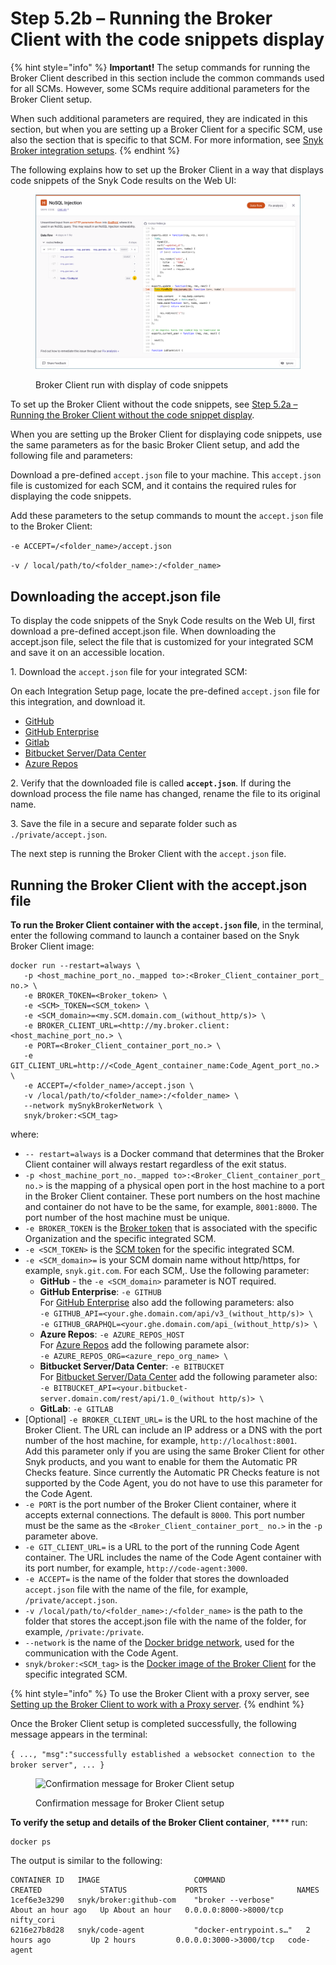 # Step 5.2b – Running the Broker Client with the code snippets display

{% hint style="info" %}
**Important!** The setup commands for running the Broker Client described in this section include the common commands used for all SCMs. However, some SCMs require additional parameters for the Broker Client setup.

When such additional parameters are required, they are indicated in this section, but when you are setting up a Broker Client for a specific SCM, use also the section that is specific to that SCM. For more information, see [Snyk Broker integration setups](../../../snyk-broker-set-up-examples/).
{% endhint %}

The following explains how to set up the Broker Client in a way that displays code snippets of the Snyk Code results on the Web UI:

<figure><img src="../../../../../.gitbook/assets/Broker - Results - with code snippets (1) (1) (1) (1) (1) (1) (1) (1) (1) (1) (1) (1) (1) (1) (1) (1) (1) (1) (1) (1) (1) (1) (1) (1) (1) (1) (1) (1) (1) (1) (1) (1) (1) (2) (3).png" alt="Broker Client run with display of code snippets"><figcaption><p>Broker Client run with display of code snippets</p></figcaption></figure>

To set up the Broker Client without the code snippets, see [Step 5.2a – Running the Broker Client without the code snippet display](step-5.2a-running-the-broker-client-without-the-code-snippet-display.md).

When you are setting up the Broker Client for displaying code snippets, use the same parameters as for the basic Broker Client setup, and add the following file and parameters:

Download a pre-defined `accept.json` file to your machine. This `accept.json` file is customized for each SCM, and it contains the required rules for displaying the code snippets.

Add these parameters to the setup commands to mount the `accept.json` file to the Broker Client:

`-e ACCEPT=/<folder_name>/accept.json`

`-v / local/path/to/<folder_name>:/<folder_name>`

## **Downloading the accept.json file**

To display the code snippets of the Snyk Code results on the Web UI, first download a pre-defined accept.json file. When downloading the accept.json file, select the file that is customized for your integrated SCM and save it on an accessible location.

1\. Download the `accept.json` file for your integrated SCM:

On each Integration Setup page, locate the pre-defined `accept.json` file for this integration, and download it.

* [GitHub](../../../snyk-broker-set-up-examples/broker-example-set-up-snyk-broker-with-github.md)
* [GitHub Enterprise](../../../snyk-broker-set-up-examples/setup-broker-with-github-enterprise.md)
* [Gitlab](../../../snyk-broker-set-up-examples/setup-broker-with-gitlab.md)
* [Bitbucket Server/Data Center](../../../snyk-broker-set-up-examples/data-center.md)
* [Azure Repos](../../../snyk-broker-set-up-examples/setup-broker-with-azure-repos.md)

2\. Verify that the downloaded file is called **`accept.json`**. If during the download process the file name has changed, rename the file to its original name.

3\. Save the file in a secure and separate folder such as `./private/accept.json`.

The next step is running the Broker Client with the `accept.json` file.

## **Running the Broker Client with the accept.json file**

**To run the Broker Client container with the `accept.json` file**, in the terminal, enter the following command to launch a container based on the Snyk Broker Client image:

```
docker run --restart=always \
   -p <host_machine_port_no._mapped to>:<Broker_Client_container_port_ no.> \
   -e BROKER_TOKEN=<Broker_token> \
   -e <SCM>_TOKEN=<SCM_token> \
   -e <SCM_domain>=<my.SCM.domain.com_(without_http/s)> \  
   -e BROKER_CLIENT_URL=<http://my.broker.client:<host_machine_port_no.> \
   -e PORT=<Broker_Client_container_port_no.> \
   -e GIT_CLIENT_URL=http://<Code_Agent_container_name:Code_Agent_port_no.> \
   -e ACCEPT=/<folder_name>/accept.json \
   -v /local/path/to/<folder_name>:/<folder_name> \
   --network mySnykBrokerNetwork \
   snyk/broker:<SCM_tag>
```

where:

* `-- restart=always` is a Docker command that determines that the Broker Client container will always restart regardless of the exit status.
* `-p <host_machine_port_no._mapped to>:<Broker_Client_container_port_ no.>` is the mapping of a physical open port in the host machine to a port in the Broker Client container. These port numbers on the host machine and container do not have to be the same, for example, `8001:8000`. The port number of the host machine must be unique.
* `-e BROKER_TOKEN` is the [Broker token](../step-1-obtaining-the-required-tokens-for-the-setup-procedure/obtaining-your-broker-token.md) that is associated with the specific Organization and the specific integrated SCM.
* `-e <SCM_TOKEN>` is the [SCM token](../step-1-obtaining-the-required-tokens-for-the-setup-procedure/obtaining-your-scm-token.md) for the specific integrated SCM.
* `-e <SCM_domain>=` is your SCM domain name without http/https, for example, `snyk.git.com`. For each SCM,. Use the following parameter:
  * **GitHub** - the `-e <SCM_domain>` parameter is NOT required.
  * **GitHub Enterprise**: `-e GITHUB`\
    For [GitHub Enterprise](../../../snyk-broker-set-up-examples/setup-broker-with-github-enterprise.md) also add the following parameters: also\
    `-e GITHUB_API=<your.ghe.domain.com/api/v3_(without_http/s)> \`\
    `-e GITHUB_GRAPHQL=<your.ghe.domain.com/api_(without_http/s)> \`
  * **Azure Repos**: `-e AZURE_REPOS_HOST`\
    For [Azure Repos](../../../snyk-broker-set-up-examples/setup-broker-with-azure-repos.md) add the following paramete alsor:\
    `-e AZURE_REPOS_ORG=<azure_repo_org_name> \`
  * **Bitbucket Server/Data Center**: `-e BITBUCKET`\
    For [Bitbucket Server/Data Center](../../../snyk-broker-set-up-examples/data-center.md) add the following parameter also:\
    `-e BITBUCKET_API=<your.bitbucket-server.domain.com/rest/api/1.0_(without http/s)> \`
  * **GitLab**: `-e GITLAB`
* \[Optional] `-e BROKER_CLIENT_URL=` is the URL to the host machine of the Broker Client. The URL can include an IP address or a DNS with the port number of the host machine, for example, `http://localhost:8001`.\
  Add this parameter only if you are using the same Broker Client for other Snyk products, and you want to enable for them the Automatic PR Checks feature. Since currently the Automatic PR Checks feature is not supported by the Code Agent, you do not have to use this parameter for the Code Agent.
* `-e PORT` is the port number of the Broker Client container, where it accepts external connections. The default is `8000`. This port number must be the same as the `<Broker_Client_container_port_ no.>` in the `-p` parameter above.
* `-e GIT_CLIENT_URL=` is a URL to the port of the running Code Agent container. The URL includes the name of the Code Agent container with its port number, for example, `http://code-agent:3000`.
* `-e ACCEPT=` is the name of the folder that stores the downloaded `accept.json` file with the name of the file, for example, `/private/accept.json`.
* `-v /local/path/to/<folder_name>:/<folder_name>` is the path to the folder that stores the accept.json file with the name of the folder, for example, `/private:/private`.
* `--network` is the name of the [Docker bridge network](../step-3-creating-a-network-for-the-broker-client-and-code-agent-communication.md), used for the communication with the Code Agent.
* `snyk/broker:<SCM_tag>` is the [Docker image of the Broker Client](step-5.1-downloading-or-updating-the-snyk-broker-client-docker-image.md) for the specific integrated SCM.

{% hint style="info" %}
To use the Broker Client with a proxy server, see [Setting up the Broker Client to work with a Proxy server](setting-up-the-broker-client-to-work-with-a-proxy-server.md).
{% endhint %}

Once the Broker Client setup is completed successfully, the following message appears in the terminal:

`{ ..., "msg":"successfully established a websocket connection to the broker server", ... }`

<figure><img src="../../../../../.gitbook/assets/Broker Client - Setup success message.png" alt="Confirmation message for Broker Client setup"><figcaption><p>Confirmation message for Broker Client setup</p></figcaption></figure>

**To verify the setup and details of the Broker Client container**, **** run:

```
docker ps
```

The output is similar to the following:

```
CONTAINER ID   IMAGE                     COMMAND                  CREATED             STATUS             PORTS                    NAMES
1cef6e3e3290   snyk/broker:github-com    "broker --verbose"       About an hour ago   Up About an hour   0.0.0.0:8000->8000/tcp   nifty_cori  
6216e27b8d28   snyk/code-agent           "docker-entrypoint.s…"   2 hours ago         Up 2 hours         0.0.0.0:3000->3000/tcp   code-agent
```
